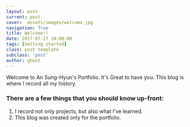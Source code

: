```yaml
---
layout: post
current: post
cover:  assets/images/welcome.jpg
navigation: True
title: Welcome!!
date: 2017-07-27 10:00:00
tags: [Getting started]
class: post-template
subclass: 'post'
author: ghost
---
```


Welcome to An Sung-Hyun's Portfolio. It's Great to have you.
This blog is where I record all my history.

### There are a few things that you should know up-front:
1. I record not only projects, but also what I've learned.
2. This blog was created only for the portfolio.
